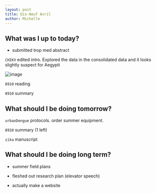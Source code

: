 ```yaml
---
layout: post
title: Dix-Neuf Avril
author: Michelle
---
```


## What was I up to today?

* submitted trop med abstract

`CHIKV` edited intro. Explored the data in the consolidated data and it looks slightly suspect for Aegypti

![image](http://gif-finder.com/wp-content/uploads/2015/02/Steve-Carell-Facepalm.gif)

`8910` reading

`8910` summary

## What should I be doing tomorrow?

`urbanDengue` protocols. order summer equipment.

`8910` summary (1 left)

`zika` manuscript

## What should I be doing long term?

* summer field plans

* fleshed out research plan (elevator speech)

* actually make a website

<i class="fa fa-code" style="color:pink"> </i>




